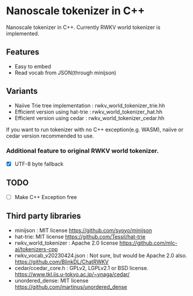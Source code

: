 # Nanoscale tokenizer in C++

Nanoscale tokenizer in C++.
Currently RWKV world tokenizer is implemented.

## Features

* Easy to embed
* Read vocab from JSON(through minijson)

## Variants

* Naiive Trie tree implementation : rwkv_world_tokenizer_trie.hh
* Efficient version using hat-trie : rwkv_world_tokenizer_hat.hh
* Efficient version using cedar : rwkv_world_tokenizer_cedar.hh

If you want to run tokenizer with no C++ exception(e.g. WASM), naiive or cedar version recommended to use.

### Additional feature to original RWKV world tokenizer.

* [x] UTF-8 byte fallback

## TODO

* [ ] Make C++ Exception free

## Third party libraries

* minijson : MIT license https://github.com/syoyo/minijson
* hat-trie: MIT license https://github.com/Tessil/hat-trie
* rwkv_world_tokenizer : Apache 2.0 license https://github.com/mlc-ai/tokenizers-cpp
* rwkv_vocab_v20230424.json : Not sure, but would be Apache 2.0 also. https://github.com/BlinkDL/ChatRWKV
* cedar/ccedar_core.h : GPLv2, LGPLv2.1 or BSD license. https://www.tkl.iis.u-tokyo.ac.jp/~ynaga/cedar/
* unordered_dense: MIT license https://github.com/martinus/unordered_dense
